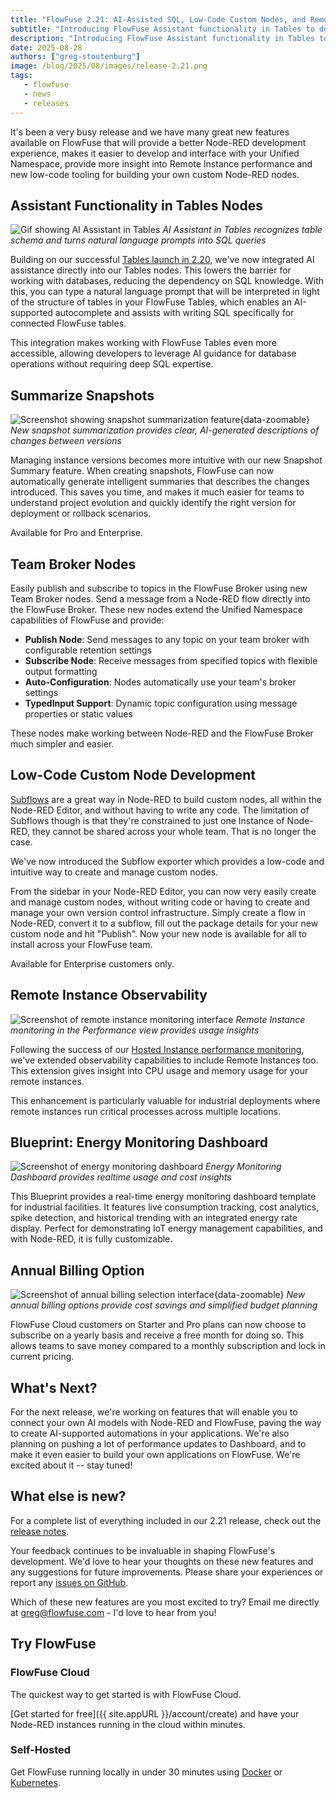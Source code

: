 ```yaml
---
title: "FlowFuse 2.21: AI-Assisted SQL, Low-Code Custom Nodes, and Remote Instance Performance Insights"
subtitle: "Introducing FlowFuse Assistant functionality in Tables to do natural language queries of your databases, Remote Instance observability to improve performance monitoring, Team Broker nodes to make MQTT even easier to work with, a new Energy Monitoring Blueprint, Annual Billing for Self-Service, AI-Generated Snapshot Summaries, and new subflow verison control to provide low-code development of custom nodes."
description: "Introducing FlowFuse Assistant functionality in Tables to do natural language queries of your databases, Remote Instance observability to improve performance monitoring, Team Broker nodes to make MQTT even easier to work with, a new Energy Monitoring Blueprint, Annual Billing for Self-Service, AI-Generated Snapshot Summaries, and new subflow verison control to provide low-code development of custom nodes"
date: 2025-08-28
authors: ["greg-stoutenburg"]
image: /blog/2025/08/images/release-2.21.png
tags:
   - flowfuse
   - news
   - releases
---
```


It's been a very busy release and we have many great new features available on FlowFuse that will provide a better Node-RED development experience, makes it easier to develop and interface with your Unified Namespace, provide more insight into Remote Instance performance and new low-code tooling for building your own custom Node-RED nodes.

<!--more-->

## Assistant Functionality in Tables Nodes
![Gif showing AI Assistant in Tables](./images/tables.gif)
_AI Assistant in Tables recognizes table schema and turns natural language prompts into SQL queries_

Building on our successful [Tables launch in 2.20](/blog/2025/07/flowfuse-release-2-20/), we've now integrated AI assistance directly into our Tables nodes. This lowers the barrier for working with databases, reducing the dependency on SQL knowledge. With this, you can type a natural language prompt that will be interpreted in light of the structure of tables in your FlowFuse Tables, which enables an AI-supported autocomplete and assists with writing SQL specifically for connected FlowFuse tables. 

This integration makes working with FlowFuse Tables even more accessible, allowing developers to leverage AI guidance for database operations without requiring deep SQL expertise.

## Summarize Snapshots

![Screenshot showing snapshot summarization feature](./images/snapshot.png){data-zoomable}
_New snapshot summarization provides clear, AI-generated descriptions of changes between versions_

Managing instance versions becomes more intuitive with our new Snapshot Summary feature. When creating snapshots, FlowFuse can now automatically generate intelligent summaries that describes the changes introduced. This saves you time, and makes it much easier for teams to understand project evolution and quickly identify the right version for deployment or rollback scenarios.

Available for Pro and Enterprise.

## Team Broker Nodes

Easily publish and subscribe to topics in the FlowFuse Broker using new Team Broker nodes. Send a message from a Node-RED flow directly into the FlowFuse Broker. These new nodes extend the Unified Namespace capabilities of FlowFuse and provide:

- **Publish Node**: Send messages to any topic on your team broker with configurable retention settings
- **Subscribe Node**: Receive messages from specified topics with flexible output formatting
- **Auto-Configuration**: Nodes automatically use your team's broker settings
- **TypedInput Support**: Dynamic topic configuration using message properties or static values

These nodes make working between Node-RED and the FlowFuse Broker much simpler and easier.

## Low-Code Custom Node Development

[Subflows](https://nodered.org/docs/user-guide/editor/workspace/subflows) are a great way in Node-RED to build custom nodes, all within the Node-RED Editor, and without having to write any code. The limitation of Subflows though is that they're constrained to just one Instance of Node-RED, they cannot be shared across your whole team. That is no longer the case.

We've now introduced the Subflow exporter which provides a low-code and intuitive way to create and manage custom nodes. 

From the sidebar in your Node-RED Editor, you can now very easily create and manage custom nodes, without writing code or having to create and manage your own version control infrastructure. Simply create a flow in Node-RED, convert it to a subflow, fill out the package details for your new custom node and hit "Publish". Now your new node is available for all to install across your FlowFuse team.

Available for Enterprise customers only.

## Remote Instance Observability
![Screenshot of remote instance monitoring interface](./images/remote.png)
_Remote Instance monitoring in the Performance view provides usage insights_

Following the success of our [Hosted Instance performance monitoring](/blog/2025/06/flowfuse-release-2-18/#enhanced-observability-for-better-performance-management), we've extended observability capabilities to include Remote Instances too. This extension gives insight into CPU usage and memory usage for your remote instances.

This enhancement is particularly valuable for industrial deployments where remote instances run critical processes across multiple locations.

## Blueprint: Energy Monitoring Dashboard
![Screenshot of energy monitoring dashboard](./images/energy-monitoring.png)
_Energy Monitoring Dashboard provides realtime usage and cost insights_

This Blueprint provides a real-time energy monitoring dashboard template for industrial facilities. It features live consumption tracking, cost analytics, spike detection, and historical trending with an integrated energy rate display. Perfect for demonstrating IoT energy management capabilities, and with Node-RED, it is fully customizable.

## Annual Billing Option

![Screenshot of annual billing selection interface](./images/annual-billing.png){data-zoomable}
_New annual billing options provide cost savings and simplified budget planning_

FlowFuse Cloud customers on Starter and Pro plans can now choose to subscribe on a yearly basis and receive a free month for doing so. This allows teams to save money compared to a monthly subscription and lock in current pricing.

## What's Next?

For the next release, we're working on features that will enable you to connect your own AI models with Node-RED and FlowFuse, paving the way to create AI-supported automations in your applications.  We're also planning on pushing a lot of performance updates to Dashboard, and to make it even easier to build your own applications on FlowFuse. We're excited about it -- stay tuned!

## What else is new?

For a complete list of everything included in our 2.21 release, check out the [release notes](https://github.com/FlowFuse/flowfuse/releases/tag/v2.21.0).

Your feedback continues to be invaluable in shaping FlowFuse's development. We'd love to hear your thoughts on these new features and any suggestions for future improvements. Please share your experiences or report any [issues on GitHub](https://github.com/FlowFuse/flowfuse/issues/new/choose).

Which of these new features are you most excited to try? Email me directly at greg@flowfuse.com - I'd love to hear from you!

## Try FlowFuse


### FlowFuse Cloud

The quickest way to get started is with FlowFuse Cloud.

[Get started for free]({{ site.appURL }}/account/create) and have your Node-RED instances running in the cloud within minutes.

### Self-Hosted

Get FlowFuse running locally in under 30 minutes using [Docker](/docs/install/docker/) or [Kubernetes](/docs/install/kubernetes/).